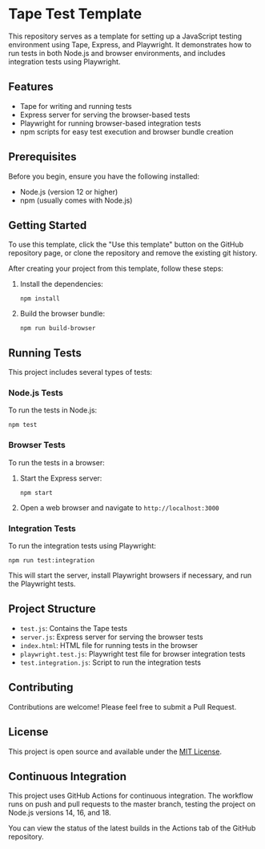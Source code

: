 # Tape Test Template

This repository serves as a template for setting up a JavaScript testing environment using Tape, Express, and Playwright. It demonstrates how to run tests in both Node.js and browser environments, and includes integration tests using Playwright.

## Features

- Tape for writing and running tests
- Express server for serving the browser-based tests
- Playwright for running browser-based integration tests
- npm scripts for easy test execution and browser bundle creation

## Prerequisites

Before you begin, ensure you have the following installed:
- Node.js (version 12 or higher)
- npm (usually comes with Node.js)

## Getting Started

To use this template, click the "Use this template" button on the GitHub repository page, or clone the repository and remove the existing git history.

After creating your project from this template, follow these steps:

1. Install the dependencies:
   ```
   npm install
   ```

2. Build the browser bundle:
   ```
   npm run build-browser
   ```

## Running Tests

This project includes several types of tests:

### Node.js Tests

To run the tests in Node.js:

```
npm test
```

### Browser Tests

To run the tests in a browser:

1. Start the Express server:
   ```
   npm start
   ```

2. Open a web browser and navigate to `http://localhost:3000`

### Integration Tests

To run the integration tests using Playwright:

```
npm run test:integration
```

This will start the server, install Playwright browsers if necessary, and run the Playwright tests.

## Project Structure

- `test.js`: Contains the Tape tests
- `server.js`: Express server for serving the browser tests
- `index.html`: HTML file for running tests in the browser
- `playwright.test.js`: Playwright test file for browser integration tests
- `test.integration.js`: Script to run the integration tests

## Contributing

Contributions are welcome! Please feel free to submit a Pull Request.

## License

This project is open source and available under the [MIT License](LICENSE).

## Continuous Integration

This project uses GitHub Actions for continuous integration. The workflow runs on push and pull requests to the master branch, testing the project on Node.js versions 14, 16, and 18.

You can view the status of the latest builds in the Actions tab of the GitHub repository.
